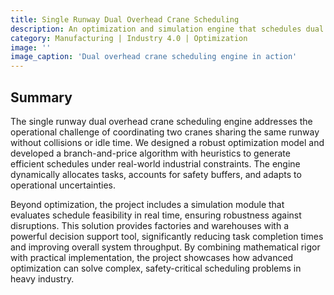 ```yaml
---
title: Single Runway Dual Overhead Crane Scheduling
description: An optimization and simulation engine that schedules dual overhead cranes sharing a single runway to minimize delays and improve throughput in industrial operations.
category: Manufacturing | Industry 4.0 | Optimization
image: ''
image_caption: 'Dual overhead crane scheduling engine in action'
---
```


## Summary

The single runway dual overhead crane scheduling engine addresses the operational challenge of coordinating two cranes sharing the same runway without collisions or idle time. We designed a robust optimization model and developed a branch-and-price algorithm with heuristics to generate efficient schedules under real-world industrial constraints. The engine dynamically allocates tasks, accounts for safety buffers, and adapts to operational uncertainties.  

Beyond optimization, the project includes a simulation module that evaluates schedule feasibility in real time, ensuring robustness against disruptions. This solution provides factories and warehouses with a powerful decision support tool, significantly reducing task completion times and improving overall system throughput. By combining mathematical rigor with practical implementation, the project showcases how advanced optimization can solve complex, safety-critical scheduling problems in heavy industry.